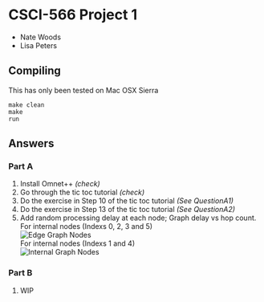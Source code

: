 # CSCI-566 Project 1

- Nate Woods
- Lisa Peters

## Compiling
This has only been tested on Mac OSX Sierra

```
make clean
make
run
```

## Answers

### Part A
1. Install Omnet++ *(check)*
2. Go through the tic toc tutorial *(check)*
3. Do the exercise in Step 10 of the tic toc tutorial *(See QuestionA1)*
4. Do the exercise in Step 13 of the tic toc tutorial *(See QuestionA2)*
5. Add random processing delay at each node; Graph delay vs hop count.  
  For internal nodes (Indexs 0, 2, 3 and 5)  
  ![Edge Graph Nodes](https://cdn.rawgit.com/bign8/07f76938890883545556746c0a5d6bb3/raw/QuestionA3-Node0.svg)  
  For internal nodes (Indexs 1 and 4)  
  ![Internal Graph Nodes](https://cdn.rawgit.com/bign8/07f76938890883545556746c0a5d6bb3/raw/QuestionA3-Node1.svg)

### Part B
1. WIP
